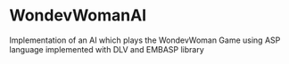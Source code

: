 # WondevWomanAI

Implementation of an AI which plays the WondevWoman Game using ASP language implemented with DLV and EMBASP library
